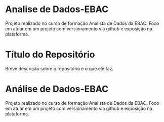 # Analise de Dados-EBAC
Projeto realizado no curso de formação Analista de Dados da EBAC. Foco em atuar em um projeto com versionamento via github e exposição na plataforma.
# Título do Repositório
Breve descrição sobre o repositório e o que ele faz.
# Análise de Dados-EBAC
Projeto realizado no curso de formação Analista de Dados da EBAC. Foco em atuar em um projeto com versionamento via github e exposição na plataforma.
